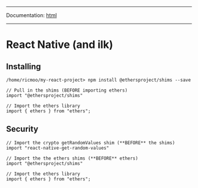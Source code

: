 -----

Documentation: [html](https://docs.ethers.io/)

-----

React Native (and ilk)
======================

Installing
----------

```
/home/ricmoo/my-react-project> npm install @ethersproject/shims --save
```

```
// Pull in the shims (BEFORE importing ethers)
import "@ethersproject/shims"

// Import the ethers library
import { ethers } from "ethers";
```

Security
--------

```
// Import the crypto getRandomValues shim (**BEFORE** the shims)
import "react-native-get-random-values"

// Import the the ethers shims (**BEFORE** ethers)
import "@ethersproject/shims"

// Import the ethers library
import { ethers } from "ethers";
```


